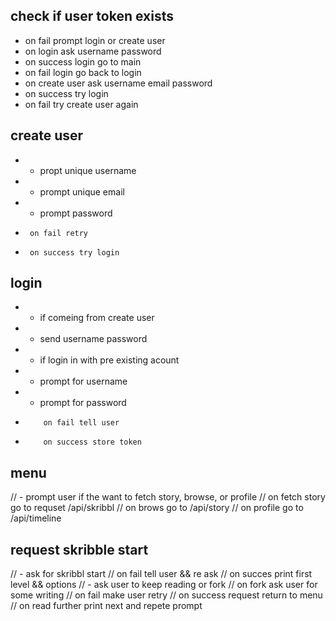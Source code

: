 
## check if user token exists 
* on fail prompt login or create user
 * on login ask username password
  * on success login go to main
  * on fail login go back to login
 * on create user ask username email password
  * on success try login
  * on fail try create user again

## create user
* - propt unique username
* - prompt unique email
* - prompt password
 * 		on fail retry
 *		on success try login

## login 
* - if comeing from create user
 * - send username password
* - if login in with pre existing acount
 * - prompt for username 
 * - prompt for password
  * 		on fail tell user 
  * 		on success store token

## menu
// - prompt user if the want to fetch story, browse, or profile
// 		on fetch story go to requset /api/skribbl
// 		on brows go to /api/story
// 		on profile go to /api/timeline

## request skribble start
// - ask for skribbl start
// 		on fail tell user && re ask
// 		on succes print first level && options
// - ask user to keep reading or fork
// 		on fork ask user for some writing
// 				on fail make user retry
// 				on success request return to menu
// 		on read further print next and repete prompt
